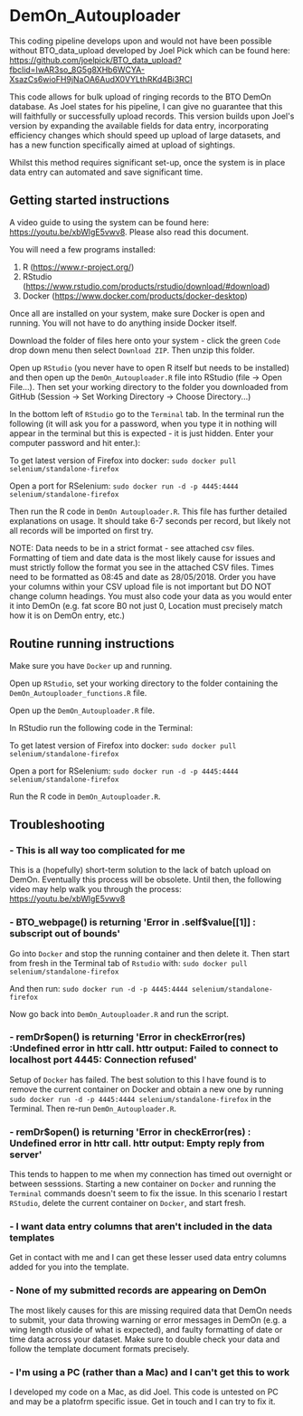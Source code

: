 # DemOn_Autouploader

This coding pipeline develops upon and would not have been possible without BTO_data_upload developed by Joel Pick which can be found here: https://github.com/joelpick/BTO_data_upload?fbclid=IwAR3so_8G5g8XHb6WCYA-XsazCs6wioFH9jNaOA6AudX0VYLthRKd4Bi3RCI

This code allows for bulk upload of ringing records to the BTO DemOn database. As Joel states for his pipeline, I can give no guarantee that this will faithfully or successfully upload records.
This version builds upon Joel's version by expanding the available fields for data entry, incorporating efficiency changes which should speed up upload of large datasets, and has a new function specifically aimed at upload of sightings.

Whilst this method requires significant set-up, once the system is in place data entry can automated and save significant time.

## Getting started instructions

A video guide to using the system can be found here: https://youtu.be/xbWlgE5vwv8. Please also read this document.

You will need a few programs installed:
1. R (https://www.r-project.org/)
2. RStudio (https://www.rstudio.com/products/rstudio/download/#download)
3. Docker (https://www.docker.com/products/docker-desktop)

Once all are installed on your system, make sure Docker is open and running. You will not have to do anything inside Docker itself.

Download the folder of files here onto your system - click the green ```Code``` drop down menu then select ```Download ZIP```. Then unzip this folder.

Open up ```RStudio``` (you never have to open R itself but needs to be installed) and then open up the ```DemOn_Autouploader.R``` file into RStudio (file -> Open File...). Then set your working directory to the folder you downloaded from GitHub (Session -> Set Working Directory -> Choose Directory...)

In the bottom left of ```RStudio``` go to the ```Terminal``` tab. In the terminal run the following (it will ask you for a password, when you type it in nothing will appear in the terminal but this is expected - it is just hidden. Enter your computer password and hit enter.):

To get latest version of Firefox into docker:
```sudo docker pull selenium/standalone-firefox```

Open a port for RSelenium:
```sudo docker run -d -p 4445:4444 selenium/standalone-firefox```

Then run the R code in ```DemOn Autouploader.R```. This file has further detailed explanations on usage. It should take 6-7 seconds per record, but likely not all records will be imported on first try.

NOTE: Data needs to be in a strict format - see attached csv files. Formatting of tiem and date data is the most likely cause for issues and must strictly follow the format you see in the attached CSV files. Times need to be formatted as 08:45 and date as 28/05/2018. Order you have your columns within your CSV upload file is not important but DO NOT change column headings. You must also code your data as you would enter it into DemOn (e.g. fat score B0 not  just 0, Location must precisely match how it is on DemOn entry, etc.)

## Routine running instructions

Make sure you have ```Docker``` up and running.

Open up ```RStudio```, set your working directory to the folder containing the ```DemOn_Autouploader_functions.R``` file. 

Open up the ```DemOn_Autouploader.R``` file. 

In RStudio run the following code in the Terminal:

To get latest version of Firefox into docker:
```sudo docker pull selenium/standalone-firefox```

Open a port for RSelenium:
```sudo docker run -d -p 4445:4444 selenium/standalone-firefox```

Run the R code in ```DemOn_Autouploader.R```.

## Troubleshooting

### - This is all way too complicated for me

This is a (hopefully) short-term solution to the lack of batch upload on DemOn. Eventually this process will be obsolete. Until then, the following video may help walk you through the process: https://youtu.be/xbWlgE5vwv8

### - BTO_webpage() is returning 'Error in .self$value[[1]] : subscript out of bounds'

Go into ```Docker``` and stop the running container and then delete it. Then start from fresh in the Terminal tab of ```Rstudio``` with:
```sudo docker pull selenium/standalone-firefox```

And then run:
```sudo docker run -d -p 4445:4444 selenium/standalone-firefox```

Now go back into ```DemOn_Autouploader.R``` and run the script.

### - remDr$open() is returning 'Error in checkError(res) :Undefined error in httr call. httr output: Failed to connect to localhost port 4445: Connection refused'

Setup of ```Docker``` has failed. The best solution to this I have found is to remove the current container on Docker and obtain a new one by running ```sudo docker run -d -p 4445:4444 selenium/standalone-firefox``` in the Terminal. Then re-run ```DemOn_Autouploader.R```.

### - remDr$open() is returning 'Error in checkError(res) : Undefined error in httr call. httr output: Empty reply from server'

This tends to happen to me when my connection has timed out overnight or between sesssions. Starting a new container on ```Docker``` and running the ```Terminal``` commands doesn't seem to fix the issue. In this scenario I restart ```RStudio```, delete the current container on ```Docker```, and start fresh.

### - I want data entry columns that aren't included in the data templates

Get in contact with me and I can get these lesser used data entry columns added for you into the template.

### - None of my submitted records are appearing on DemOn

The most likely causes for this are missing required data that DemOn needs to submit, your data throwing warning or error messages in DemOn (e.g. a wing length otuside of what is expected), and faulty formatting of date or time data across your dataset. Make sure to double check your data and follow the template document formats precisely.

### - I'm using a PC (rather than a Mac) and I can't get this to work

I developed my code on a Mac, as did Joel. This code is untested on PC and may be a platofrm specific issue. Get in touch and I can try to fix it.
